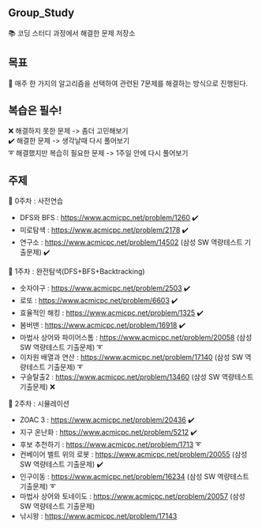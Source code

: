 ## Group_Study
📚 코딩 스터디 과정에서 해결한 문제 저장소

## 목표
🥇 매주 한 가지의 알고리즘을 선택하여 관련된 7문제를 해결하는 방식으로 진행된다. 

## 복습은 필수!
❌ 해결하지 못한 문제 -> 좀더 고민해보기\
✔️ 해결한 문제 -> 생각날때 다시 풀어보기\
➰ 해결했지만 복습히 필요한 문제 -> 1주일 안에 다시 풀어보기

## 주제
🔸 0주차 : 사전연습
  - DFS와 BFS : https://www.acmicpc.net/problem/1260 ✔️
  - 미로탐색 : https://www.acmicpc.net/problem/2178 ✔️
  - 연구소 : https://www.acmicpc.net/problem/14502 (삼성 SW 역량테스트 기출문제) ✔️

🔹 1주차 : 완전탐색(DFS+BFS+Backtracking)
  - 숫자야구 : https://www.acmicpc.net/problem/2503 ✔️
  - 로또 : https://www.acmicpc.net/problem/6603 ✔️
  - 효율적인 해킹 : https://www.acmicpc.net/problem/1325 ✔️
  - 봄버맨 : https://www.acmicpc.net/problem/16918 ✔️
  - 마법사 상어와 파이어스톰 : https://www.acmicpc.net/problem/20058 (삼성 SW 역량테스트 기출문제) ➰
  - 이차원 배열과 연산 : https://www.acmicpc.net/problem/17140 (삼성 SW 역량테스트 기출문제) ➰
  - 구슬탈출2 : https://www.acmicpc.net/problem/13460 (삼성 SW 역량테스트 기출문제) ❌

🔸 2주차 : 시뮬레이션
  - ZOAC 3 : https://www.acmicpc.net/problem/20436 ✔️
  - 지구 온난화 : https://www.acmicpc.net/problem/5212 ✔️
  - 후보 추천하기 : https://www.acmicpc.net/problem/1713 ➰
  - 컨베이어 밸트 위의 로봇 : https://www.acmicpc.net/problem/20055 (삼성 SW 역량테스트 기출문제) ✔️
  - 인구이동 : https://www.acmicpc.net/problem/16234 (삼성 SW 역량테스트 기출문제) ➰
  - 마법사 상어와 토네이도 : https://www.acmicpc.net/problem/20057 (삼성 SW 역량테스트 기출문제)
  - 낚시왕 : https://www.acmicpc.net/problem/17143
